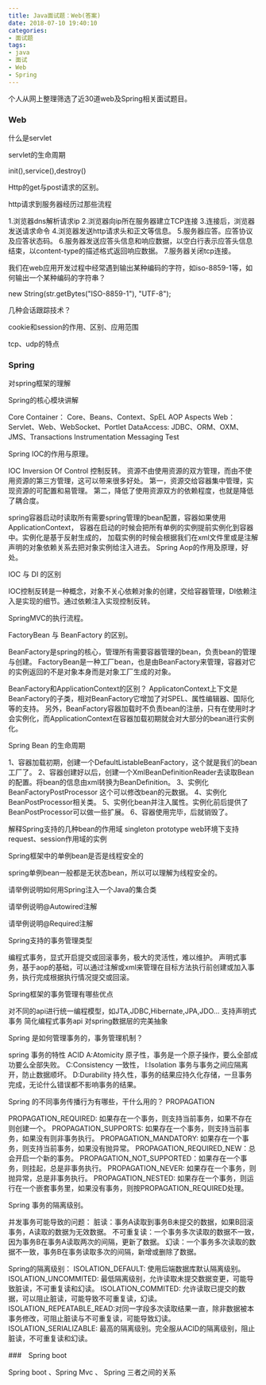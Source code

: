 ```yaml
---
title: Java面试题：Web(答案)
date: 2018-07-10 19:40:10
categories:
- 面试题
tags:
- java
- 面试
- Web
- Spring
---
```


  个人从网上整理筛选了近30道web及Spring相关面试题目。
  
### Web

  什么是servlet
  
  servlet的生命周期
  
  init(),service(),destroy()

  Http的get与post请求的区别。

  http请求到服务器经历过那些流程
  
  1.浏览器dns解析请求ip
  2.浏览器向ip所在服务器建立TCP连接
  3.连接后，浏览器发送请求命令 
  4.浏览器发送http请求头和正文等信息。
  5.服务器应答。应答协议及应答状态码。
  6.服务器发送应答头信息和响应数据，以空白行表示应答头信息结束，以content-type的描述格式返回响应数据。
  7.服务器关闭tcp连接。
  
  我们在web应用开发过程中经常遇到输出某种编码的字符，如iso-8859-1等，如何输出一个某种编码的字符串？
  
  new String(str.getBytes("ISO-8859-1"), "UTF-8");
  
  几种会话跟踪技术？
  
  cookie和session的作用、区别、应用范围

  tcp、udp的特点
  
### Spring

  对spring框架的理解
  
  Spring的核心模块讲解
  
  Core Container： Core、Beans、Context、SpEL
  AOP
  Aspects
  Web：Servlet、Web、WebSocket、Portlet
  DataAccess: JDBC、ORM、OXM、JMS、Transactions
  Instrumentation
  Messaging
  Test
    
  Spring IOC的作用与原理。
  
  IOC Inversion Of Control 控制反转。
  资源不由使用资源的双方管理，而由不使用资源的第三方管理，这可以带来很多好处。
  第一，资源交给容器集中管理，实现资源的可配置和易管理。
  第二，降低了使用资源双方的依赖程度，也就是降低了耦合度。
  
  spring容器启动时读取所有需要spring管理的bean配置，容器如果使用ApplicationContext，
    容器在启动的时候会把所有单例的实例提前实例化到容器中。实例化是基于反射生成的，
    加载实例的时候会根据我们在xml文件里或是注解声明的对象依赖关系去把对象实例给注入进去。
  Spring Aop的作用及原理，好处。
  
  IOC 与 DI 的区别
  
  IOC控制反转是一种概念，对象不关心依赖对象的创建，交给容器管理，DI依赖注入是实现的细节。通过依赖注入实现控制反转。
    
  SpringMVC的执行流程。
  
  FactoryBean 与 BeanFactory 的区别。
  
  BeanFactory是spring的核心，管理所有需要容器管理的bean，负责bean的管理与创建。
  FactoryBean是一种工厂bean，也是由BeanFactory来管理，容器对它的实例返回的不是对象本身而是对象工厂生成的对象。
  
  BeanFactory和ApplicationContext的区别？
  ApplicatonContext上下文是BeanFactory的子类，相对BeanFactory它增加了对SPEL、属性编辑器、国际化等的支持。
  另外，BeanFactory容器加载时不负责bean的注册，只有在使用时才会实例化，而ApplicationContext在容器加载初期就会对大部分的bean进行实例化。
    
  Spring Bean 的生命周期
  
  1、容器加载初期，创建一个DefaultListableBeanFactory，这个就是我们的bean工厂了。
  2、容器创建好以后，创建一个XmlBeanDefinitionReader去读取Bean的配置。将bean的信息由xml转换为BeanDefinition。
  3、实例化BeanFactoryPostProcessor 这个可以修改bean的元数据。
  4、实例化BeanPostProcessor相关类。
  5、实例化bean并注入属性。实例化前后提供了BeanPostProcessor可以做一些扩展。
  6、容器使用完毕，后就销毁了。
  
  解释Spring支持的几种bean的作用域
  singleton
  prototype
  web环境下支持request、session作用域的实例
  
  Spring框架中的单例bean是否是线程安全的
  
  spring单例bean一般都是无状态bean，所以可以理解为线程安全的。
  
  请举例说明如何用Spring注入一个Java的集合类
  
  请举例说明@Autowired注解
  
  请举例说明@Required注解
  
  Spring支持的事务管理类型
  
  编程式事务，显式开启提交或回滚事务，极大的灵活性，难以维护。
  声明式事务，基于aop的基础，可以通过注解或xml来管理在目标方法执行前创建或加入事务，执行完成根据执行情况提交或回滚。
  
  Spring框架的事务管理有哪些优点
  
  对不同的api进行统一编程模型，如JTA,JDBC,Hibernate,JPA,JDO...
  支持声明式事务
  简化编程式事务api
  对spring数据层的完美抽象
  
  Spring 是如何管理事务的，事务管理机制？
  
  spring 事务的特性 ACID
  A:Atomicity 原子性，事务是一个原子操作，要么全部成功要么全部失败。
  C:Consistency 一致性，
  I:Isolation 事务与事务之间应隔离开，防止数据顺坏。
  D:Durability 持久性，事务的结果应持久化存储，一旦事务完成，无论什么错误都不影响事务的结果。
  
  
  Spring 的不同事务传播行为有哪些，干什么用的？ PROPAGATION
  
  PROPAGATION_REQUIRED:     如果存在一个事务，则支持当前事务，如果不存在则创建一个。
  PROPAGATION_SUPPORTS:     如果存在一个事务，则支持当前事务，如果没有则非事务执行。
  PROPAGATION_MANDATORY:    如果存在一个事务，则支持当前事务，如果没有抛异常。
  PROPAGATION_REQUIRED_NEW：总会开启一个新的事务。
  PROPAGATION_NOT_SUPPORTED：如果存在一个事务，则挂起，总是非事务执行。
  PROPAGATION_NEVER:        如果存在一个事务，则抛异常，总是非事务执行。
  PROPAGATION_NESTED:       如果存在一个事务，则运行在一个嵌套事务里，如果没有事务，则按PROPAGATION_REQUIRED处理。
  
  Spring 事务的隔离级别。  
  
  并发事务可能导致的问题：
  脏读：事务A读取到事务B未提交的数据，如果B回滚事务，A读取的数据为无效数据。
  不可重复读：一个事务多次读取的数据不一致，因为事务B在事务A读取两次的间隔，更新了数据。
  幻读：一个事务多次读取的数据不一致，事务B在事务读取多次的间隔，新增或删除了数据。
  
  Spring的隔离级别：
  ISOLATION_DEFAULT:      使用后端数据库默认隔离级别。
  ISOLATION_UNCOMMITED:   最低隔离级别，允许读取未提交数据变更，可能导致脏读，不可重复读和幻读。
  ISOLATION_COMMITED:     允许读取已提交的数据，可以阻止脏读，可能导致不可重复读，幻读。
  ISOLATION_REPEATABLE_READ:对同一字段多次读取结果一直，除非数据被本事务修改，可阻止脏读与不可重复读，可能导致幻读。
  ISOLATION_SERIALIZABLE: 最高的隔离级别。完全服从ACID的隔离级别，阻止脏读，不可重复读和幻读。
  
###　Spring boot

  Spring boot 、Spring Mvc 、 Spring 三者之间的关系  